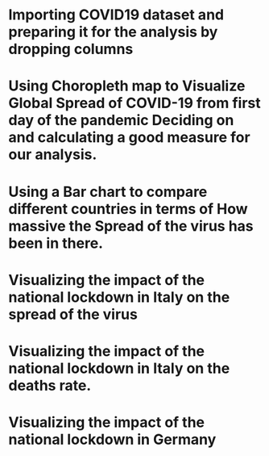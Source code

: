 # Importing COVID19 dataset and preparing it for the analysis by dropping columns

# Using Choropleth map to Visualize Global Spread of COVID-19 from first day of the pandemic Deciding on and calculating a good measure for our analysis.

# Using a Bar chart to compare different countries in terms of How massive the Spread of the virus has been in there.

# Visualizing the impact of the national lockdown in Italy on the spread of the virus

# Visualizing the impact of the national lockdown in Italy on the deaths rate.

# Visualizing the impact of the national lockdown in Germany
